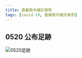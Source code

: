 ```yaml
---
title: 嘉義縣市確診案例
tags: [covid-19, 嘉義縣市確診案例]
---
```

## 0520 公布足跡
![0520足跡](https://images.chinatimes.com/newsphoto/2021-05-20/1024/20210520004731.jpg)
